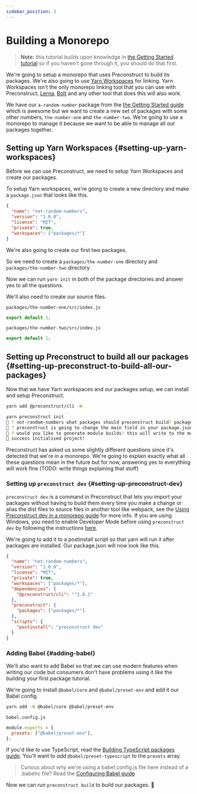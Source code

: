 ```yaml
---
sidebar_position: 3
---
```


# Building a Monorepo

> **Note:** this tutorial builds upon knowledge in [the Getting Started tutorial](/tutorials) so if you haven't gone through it, you should do that first.

We're going to setup a monorepo that uses Preconstruct to build its packages. We're also going to use [Yarn Workspaces](https://yarnpkg.com/en/docs/workspaces) for linking. Yarn Workspaces isn't the only monorepo linking tool that you can use with Preconstruct, [Lerna](https://github.com/lerna/lerna), [Bolt](https://github.com/boltpkg/bolt) and any other tool that does this will also work.

We have our `a-random-number` package from the [the Getting Started guide](/tutorials) which is awesome but we want to create a new set of packages with some other numbers, `the-number-one` and `the-number-two`. We're going to use a monorepo to manage it because we want to be able to manage all our packages together.

## Setting up Yarn Workspaces {#setting-up-yarn-workspaces}

Before we can use Preconstruct, we need to setup Yarn Workspaces and create our packages.

To setup Yarn workspaces, we're going to create a new directory and make a `package.json` that looks like this.

```json
{
  "name": "not-random-numbers",
  "version": "1.0.0",
  "license": "MIT",
  "private": true,
  "workspaces": ["packages/*"]
}
```

We're also going to create our first two packages.

So we need to create a `packages/the-number-one` directory and `packages/the-number-two` directory.

Now we can run `yarn init` in both of the package directories and answer yes to all the questions.

We'll also need to create our source files.

`packages/the-number-one/src/index.js`

```jsx
export default 1;
```

`packages/the-number-two/src/index.js`

```jsx
export default 2;
```

## Setting up Preconstruct to build all our packages {#setting-up-preconstruct-to-build-all-our-packages}

Now that we have Yarn workspaces and our packages setup, we can install and setup Preconstruct.

```bash
yarn add @preconstruct/cli -W
```

```bash
yarn preconstruct init
🎁 ? not-random-numbers what packages should preconstruct build? packages/*
🎁 ? preconstruct is going to change the main field in your package.json, are you okay with that? (Press <space> to select, <a> to toggle all, <i> to invert selection)the-number-one, the-number-two
🎁 ? would you like to generate module builds? this will write to the module field in your package.json (Press <space> to select, <a> to toggle all, <i> to invert selection)the-number-one, the-number-two
🎁 success initialised project!
```

Preconstruct has asked us some slightly different questions since it's detected that we're in a monorepo. We're going to explain exactly what all these questions mean in the future but for now, answering yes to everything will work fine (TODO: write things explaining that stuff)

### Setting up `preconstruct dev` {#setting-up-preconstruct-dev}

`preconstruct dev` is a command in Preconstruct that lets you import your packages without having to build them every time you make a change or alias the dist files to source files in another tool like webpack, see the [Using Preconstruct dev in a monorepo guide](/guides/using-preconstruct-dev-in-a-monorepo) for more info. If you are using Windows, you need to enable Developer Mode before using `preconstruct dev` by following the instructions [here](/guides/using-preconstruct-dev-in-a-monorepo#windows-developer-mode).

We're going to add it to a postinstall script so that yarn will run it after packages are installed. Our package.json will now look like this.

```json
{
  "name": "not-random-numbers",
  "version": "1.0.0",
  "license": "MIT",
  "private": true,
  "workspaces": ["packages/*"],
  "dependencies": {
    "@preconstruct/cli": "^2.8.1"
  },
  "preconstruct": {
    "packages": ["packages/*"]
  },
  "scripts": {
    "postinstall": "preconstruct dev"
  }
}
```

### Adding Babel {#adding-babel}

We'll also want to add Babel so that we can use modern features when writing our code but consumers don't have problems using it like the building your first package tutorial.

We're going to install `@babel/core` and `@babel/preset-env` and add it our Babel config.

```bash
yarn add -W @babel/core @babel/preset-env
```

`babel.config.js`

```jsx
module.exports = {
  presets: ["@babel/preset-env"],
};
```

If you'd like to use TypeScript, read the [Building TypeScript packages guide](/guides/building-typescript-packages). You'll want to _add_ `@babel/preset-typescript` to the `presets` array.

> Curious about why we're using a babel.config.js file here instead of a .babelrc file? Read the [Configuring Babel guide](/guides/configuring-babel)

Now we can run `preconstruct build` to build our packages. 🎉
